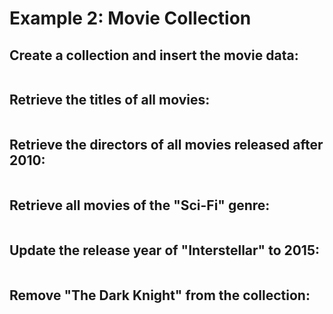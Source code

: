# Example 2: Movie Collection

## Create a collection and insert the movie data:

```javascript

```

## Retrieve the titles of all movies:

```javascript

```

## Retrieve the directors of all movies released after 2010:

```javascript

```

## Retrieve all movies of the "Sci-Fi" genre:

```javascript

```

## Update the release year of "Interstellar" to 2015:

```javascript

```

## Remove "The Dark Knight" from the collection:

```javascript

```